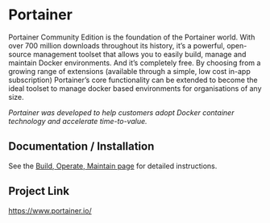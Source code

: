 # Portainer
Portainer Community Edition is the foundation of the Portainer world. With over 700 million downloads throughout its history, it’s a powerful, open-source management toolset that allows you to easily build, manage and maintain Docker environments. And it’s completely free. By choosing from a growing range of extensions (available through a simple, low cost in-app subscription) Portainer’s core functionality can be extended to become the ideal toolset to manage docker based environments for organisations of any size.

_Portainer was developed to help customers adopt Docker container technology and accelerate time-to-value._

## Documentation / Installation
See the [Build, Operate, Maintain page](build_operate_maintain.md) for detailed instructions.  

## Project Link
https://www.portainer.io/
